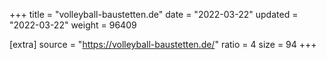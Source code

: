 +++
title = "volleyball-baustetten.de"
date = "2022-03-22"
updated = "2022-03-22"
weight = 96409

[extra]
source = "https://volleyball-baustetten.de/"
ratio = 4
size = 94
+++

